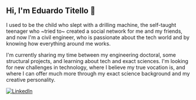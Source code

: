 ## Hi, I'm Eduardo Titello 👋

I used to be the child who slept with a drilling machine, the self-taught teenager who ~tried to~ created a social network for me and my friends, and now I'm a civil engineer, who is passionate about the tech world and by knowing how everything around me works. 

I'm currently sharing my time between my engineering doctoral, some structural projects, and learning about tech and exact sciences. I'm looking for new challenges in technology, where I believe my true vocation is, and where I can offer much more through my exact science background and my creative personality.

[![LinkedIn](https://img.shields.io/badge/linkedin-%230077B5.svg?style=for-the-badge&logo=linkedin&logoColor=white)](https://www.linkedin.com/in/eduardo-pagnussat-titello/?locale=en_US)

